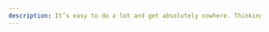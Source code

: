 ```yaml
---
description: It’s easy to do a lot and get absolutely nowhere. Thinking is the most valuable tool at our disposal and it’s vital we take the time to do it properly. Running in the right direction is always more important than running as fast as possible
---
```

